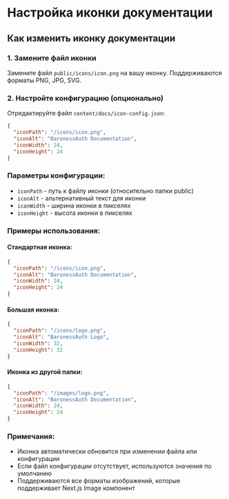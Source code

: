 # Настройка иконки документации

## Как изменить иконку документации

### 1. Замените файл иконки
Замените файл `public/icons/icon.png` на вашу иконку. Поддерживаются форматы PNG, JPG, SVG.

### 2. Настройте конфигурацию (опционально)
Отредактируйте файл `content/docs/icon-config.json`:

```json
{
  "iconPath": "/icons/icon.png",
  "iconAlt": "BaronessAuth Documentation",
  "iconWidth": 24,
  "iconHeight": 24
}
```

### Параметры конфигурации:
- `iconPath` - путь к файлу иконки (относительно папки public)
- `iconAlt` - альтернативный текст для иконки
- `iconWidth` - ширина иконки в пикселях
- `iconHeight` - высота иконки в пикселях

### Примеры использования:

#### Стандартная иконка:
```json
{
  "iconPath": "/icons/icon.png",
  "iconAlt": "BaronessAuth Documentation",
  "iconWidth": 24,
  "iconHeight": 24
}
```

#### Большая иконка:
```json
{
  "iconPath": "/icons/logo.png",
  "iconAlt": "BaronessAuth Logo",
  "iconWidth": 32,
  "iconHeight": 32
}
```

#### Иконка из другой папки:
```json
{
  "iconPath": "/images/logo.png",
  "iconAlt": "BaronessAuth Documentation",
  "iconWidth": 24,
  "iconHeight": 24
}
```

### Примечания:
- Иконка автоматически обновится при изменении файла или конфигурации
- Если файл конфигурации отсутствует, используются значения по умолчанию
- Поддерживаются все форматы изображений, которые поддерживает Next.js Image компонент 